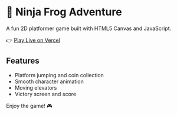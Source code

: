 # 🐸 Ninja Frog Adventure

A fun 2D platformer game built with HTML5 Canvas and JavaScript.

👉 [Play Live on Vercel](https://frog-adventure-lake.vercel.app/)

## Features
- Platform jumping and coin collection
- Smooth character animation
- Moving elevators
- Victory screen and score

Enjoy the game! 🎮
